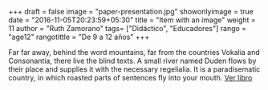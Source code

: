 +++
draft = false
image = "paper-presentation.jpg"
showonlyimage = true
date = "2016-11-05T20:23:59+05:30"
title = "Item with an image"
weight = 11
author = "Ruth Zamorano"
tags= ["Didáctico", "Educadores"]
rango = "age12"
rangotittle = "De 9 a 12 años"
+++

Far far away, behind the word mountains, far from the countries Vokalia and Consonantia, there live the blind texts. A small river named Duden flows by their place and supplies it with the necessary regelialia. It is a paradisematic country, in which roasted parts of sentences fly into your mouth.
[Ver libro](https://miboky.es/libros/informacion/El-faro-de-los-corazones-extraviados-_-265)
<!--more-->

